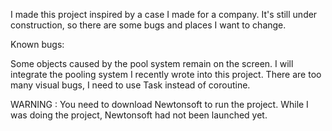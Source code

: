 I made this project inspired by a case I made for a company. It's still under construction, so there are some bugs and places I want to change.

Known bugs:

Some objects caused by the pool system remain on the screen. I will integrate the pooling system I recently wrote into this project.
There are too many visual bugs, I need to use Task instead of coroutine.

WARNING :
You need to download Newtonsoft to run the project. While I was doing the project, Newtonsoft had not been launched yet.
